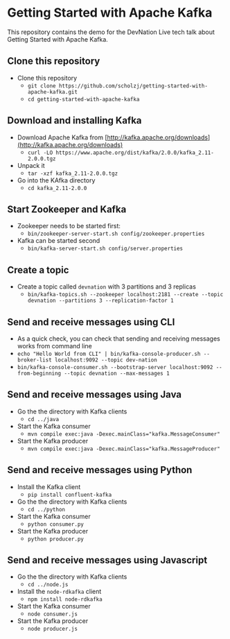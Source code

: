 # Getting Started with Apache Kafka

This repository contains the demo for the DevNation Live tech talk about Getting Started with Apache Kafka.

## Clone this repository

* Clone this repository
    * `git clone https://github.com/scholzj/getting-started-with-apache-kafka.git`
    * `cd getting-started-with-apache-kafka`

## Download and installing Kafka

* Download Apache Kafka from [http://kafka.apache.org/downloads](http://kafka.apache.org/downloads)
    * `curl -LO https://www.apache.org/dist/kafka/2.0.0/kafka_2.11-2.0.0.tgz`
* Unpack it
    * `tar -xzf kafka_2.11-2.0.0.tgz`
* Go into the KAfka directory
    * `cd kafka_2.11-2.0.0`

## Start Zookeeper and Kafka

* Zookeeper needs to be started first:
    * `bin/zookeeper-server-start.sh config/zookeeper.properties`
* Kafka can be started second
    * `bin/kafka-server-start.sh config/server.properties`

## Create a topic

* Create a topic called `devnation` with 3 partitions and 3 replicas
    * `bin/kafka-topics.sh --zookeeper localhost:2181 --create --topic devnation --partitions 3 --replication-factor 1`

## Send and receive messages using CLI

* As a quick check, you can check that sending and receiving messages works from command line
* `echo "Hello World from CLI" | bin/kafka-console-producer.sh --broker-list localhost:9092 --topic dev-nation`
* `bin/kafka-console-consumer.sh --bootstrap-server localhost:9092 --from-beginning --topic devnation --max-messages 1`

## Send and receive messages using Java

* Go the the directory with Kafka clients
    * `cd ../java`
* Start the Kafka consumer
    * `mvn compile exec:java -Dexec.mainClass="kafka.MessageConsumer"`
* Start the Kafka producer
    * `mvn compile exec:java -Dexec.mainClass="kafka.MessageProducer"`

## Send and receive messages using Python

* Install the Kafka client
    * `pip install confluent-kafka`
* Go the the directory with Kafka clients
    * `cd ../python`
* Start the Kafka consumer
    * `python consumer.py`
* Start the Kafka producer
    * `python producer.py`

## Send and receive messages using Javascript

* Go the the directory with Kafka clients
    * `cd ../node.js`
* Install the `node-rdkafka` client
    * `npm install node-rdkafka`
* Start the Kafka consumer
    * `node consumer.js`
* Start the Kafka producer
    * `node producer.js`